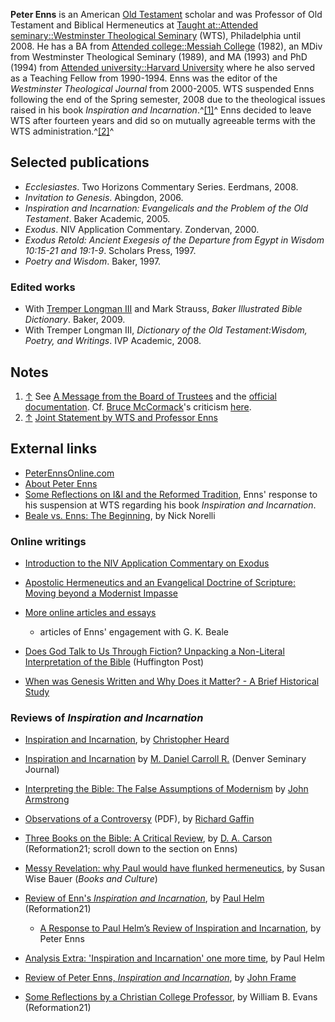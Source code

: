 **Peter Enns** is an American
[Old Testament](Old_Testament "Old Testament") scholar and was
Professor of Old Testament and Biblical Hermeneutics at
[Taught at::Attended seminary::Westminster Theological Seminary](http://www.theopedia.com/index.php?title=Taught_at::Attended_seminary::Westminster_Theological_Seminary&action=edit&redlink=1 "Taught at::Attended seminary::Westminster Theological Seminary (page does not exist)")
(WTS), Philadelphia until 2008. He has a BA from
[Attended college::Messiah College](http://www.theopedia.com/index.php?title=Attended_college::Messiah_College&action=edit&redlink=1 "Attended college::Messiah College (page does not exist)")
(1982), an MDiv from Westminster Theological Seminary (1989), and
MA (1993) and PhD (1994) from
[Attended university::Harvard University](http://www.theopedia.com/index.php?title=Attended_university::Harvard_University&action=edit&redlink=1 "Attended university::Harvard University (page does not exist)")
where he also served as a Teaching Fellow from 1990-1994. Enns was
the editor of the *Westminster Theological Journal* from 2000-2005.
WTS suspended Enns following the end of the Spring semester, 2008
due to the theological issues raised in his book
*Inspiration and Incarnation*.^[[1]](#note-0)^ Enns decided to
leave WTS after fourteen years and did so on mutually agreeable
terms with the WTS administration.^[[2]](#note-1)^

## Selected publications

-   *Ecclesiastes*. Two Horizons Commentary Series. Eerdmans, 2008.
-   *Invitation to Genesis*. Abingdon, 2006.
-   *Inspiration and Incarnation: Evangelicals and the Problem of the Old Testament*.
    Baker Academic, 2005.
-   *Exodus*. NIV Application Commentary. Zondervan, 2000.
-   *Exodus Retold: Ancient Exegesis of the Departure from Egypt in Wisdom 10:15-21 and 19:1-9*.
    Scholars Press, 1997.
-   *Poetry and Wisdom*. Baker, 1997.

### Edited works

-   With
    [Tremper Longman III](Tremper_Longman_III "Tremper Longman III")
    and Mark Strauss, *Baker Illustrated Bible Dictionary*. Baker,
    2009.
-   With Tremper Longman III,
    *Dictionary of the Old Testament:Wisdom, Poetry, and Writings*. IVP
    Academic, 2008.

## Notes

1.  [↑](#ref-0) See
    [A Message from the Board of Trustees](http://www.wts.edu/stayinformed/view.html?id=104)
    and the
    [official documentation](http://www.wts.edu/about/beliefs/statements/theological_discussion_documen.html).
    Cf. [Bruce McCormack](Bruce_McCormack "Bruce McCormack")'s
    criticism
    [here](http://aboulet.wordpress.com/2008/05/20/reformed-christology-and-the-westminster-htfc-report/).
2.  [↑](#ref-1)
    [Joint Statement by WTS and Professor Enns](http://www.wts.edu/stayinformed/view.html?id=187)

## External links

-   [PeterEnnsOnline.com](http://peterennsonline.com/)
-   [About Peter Enns](http://peterennsonline.com/about/)
-   [Some Reflections on I&I and the Reformed Tradition](http://peterennsonline.com/2008/06/02/some-reflections-on-ii-and-the-reformed-tradition/),
    Enns' response to his suspension at WTS regarding his book
    *Inspiration and Incarnation*.
-   [Beale vs. Enns: The Beginning](http://rdtwot.wordpress.com/2009/01/08/beale-vs-enns-the-beginning/),
    by Nick Norelli

### Online writings

-   [Introduction to the NIV Application Commentary on Exodus](http://www.wts.edu/resources/articles/enns_exodus.html)
-   [Apostolic Hermeneutics and an Evangelical Doctrine of Scripture: Moving beyond a Modernist Impasse](http://www.wts.edu/resources/articles/enns_impasse.html)
-   [More online articles and essays](http://peterennsonline.com/articles-and-essays/)
    - articles of Enns' engagement with G. K. Beale
-   [Does God Talk to Us Through Fiction? Unpacking a Non-Literal Interpretation of the Bible](http://www.huffingtonpost.com/pete-enns-phd/does-god-talk-to-us-throu_b_637765.html)
    (Huffington Post)

-   [When was Genesis Written and Why Does it Matter? - A Brief Historical Study](http://biologos.org/uploads/resources/enns_scholarly_essay3.pdf)

### Reviews of *Inspiration and Incarnation*

-   [Inspiration and Incarnation](http://www.heardworld.com/higgaion/?p=89),
    by
    [Christopher Heard](index.php?title=Christopher_Heard&action=edit&redlink=1 "Christopher Heard (page does not exist)")
-   [Inspiration and Incarnation](http://www.denverseminary.edu/article/inspiration-and-incarnation/)
    by
    [M. Daniel Carroll R.](index.php?title=M._Daniel_Carroll_R.&action=edit&redlink=1 "M. Daniel Carroll R. (page does not exist)")
    (Denver Seminary Journal)
-   [Interpreting the Bible: The False Assumptions of Modernism](http://johnharmstrong.typepad.com/john_h_armstrong_/2005/09/interpreting_th.html)
    by
    [John Armstrong](index.php?title=John_Armstrong&action=edit&redlink=1 "John Armstrong (page does not exist)")

-   [Observations of a Controversy](http://nbatzig.googlepages.com/Gaffin_Critique1.pdf)
    (PDF), by [Richard Gaffin](Richard_Gaffin "Richard Gaffin")
-   [Three Books on the Bible: A Critical Review](http://reformation21.com/Past_Issues/2006_Issues_1_16_/2006_Issues_1_16_Shelf_LIfe/May_2006/May_2006/181/vobId__2926/pm__434/),
    by [D. A. Carson](D._A._Carson "D. A. Carson") (Reformation21;
    scroll down to the section on Enns)
-   [Messy Revelation: why Paul would have flunked hermeneutics](http://www.christianitytoday.com/bc/2006/003/3.8.html),
    by Susan Wise Bauer (*Books and Culture*)
-   [Review of Enn's *Inspiration and Incarnation*](http://www.reformation21.com/Past_Issues/2006_Issues_1_16_/2006_Issues_1_16_Shelf_LIfe/April_2006/April_2006/166/vobId__2795/pm__392/),
    by [Paul Helm](Paul_Helm "Paul Helm") (Reformation21)
    -   [A Response to Paul Helm’s Review of Inspiration and Incarnation](http://peterennsonline.com/ii/a-response-to-paul-helms-review-of-inspiration-and-incarnation/),
        by Peter Enns

-   [Analysis Extra: 'Inspiration and Incarnation' one more time](http://paulhelmsdeep.blogspot.com/2008/01/analysis-extra-inspiration-and.html),
    by Paul Helm
-   [Review of Peter Enns, *Inspiration and Incarnation*](http://www.frame-poythress.org/frame_articles/2008Enns.htm),
    by [John Frame](John_Frame "John Frame")
-   [Some Reflections by a Christian College Professor](http://www.reformation21.org/featured/some-reflections-by-a-christian-college-professor.php),
    by William B. Evans (Reformation21)



